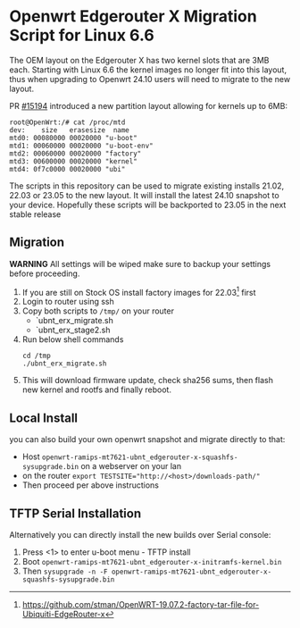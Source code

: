 # Openwrt Edgerouter X Migration Script for Linux 6.6

The OEM layout on the Edgerouter X has two kernel slots that are 3MB each. Starting with Linux 6.6 the kernel images no longer fit into this layout, thus when upgrading to Openwrt 24.10 users will need to migrate to the new layout.

PR [#15194](https://github.com/openwrt/openwrt/pull/15194) introduced a new partition layout allowing for kernels up to 6MB:

```
root@OpenWrt:/# cat /proc/mtd
dev:    size   erasesize  name
mtd0: 00080000 00020000 "u-boot"
mtd1: 00060000 00020000 "u-boot-env"
mtd2: 00060000 00020000 "factory"
mtd3: 00600000 00020000 "kernel"
mtd4: 0f7c0000 00020000 "ubi"
```

The scripts in this repository can be used to migrate existing installs 21.02, 22.03 or 23.05 to the new layout. It will install the latest 24.10 snapshot to your device. Hopefully these scripts will be backported to 23.05 in the next stable release

## Migration

**WARNING** All settings will be wiped make sure to backup your settings before proceeding.

1. If you are still on Stock OS install factory images for 22.03[^2] first
2. Login to router using ssh
3. Copy both scripts to `/tmp/` on your router
	- `ubnt_erx_migrate.sh
	- `ubnt_erx_stage2.sh
4. Run below shell commands
	```
	cd /tmp
	./ubnt_erx_migrate.sh
	```
5. This will download firmware update, check sha256 sums, then flash new kernel and rootfs and finally reboot.

## Local Install
you can also build your own openwrt snapshot and migrate directly to that:
- Host `openwrt-ramips-mt7621-ubnt_edgerouter-x-squashfs-sysupgrade.bin` on a webserver on your lan
- on the router `export TESTSITE="http://<host>/downloads-path/"`
- Then proceed per above instructions

## TFTP Serial Installation
Alternatively you can directly install the new builds over Serial console:
1. Press <1> to enter u-boot menu - TFTP install
2. Boot `openwrt-ramips-mt7621-ubnt_edgerouter-x-initramfs-kernel.bin`
3. Then `sysupgrade -n -F openwrt-ramips-mt7621-ubnt_edgerouter-x-squashfs-sysupgrade.bin`


[^2]: https://github.com/stman/OpenWRT-19.07.2-factory-tar-file-for-Ubiquiti-EdgeRouter-x